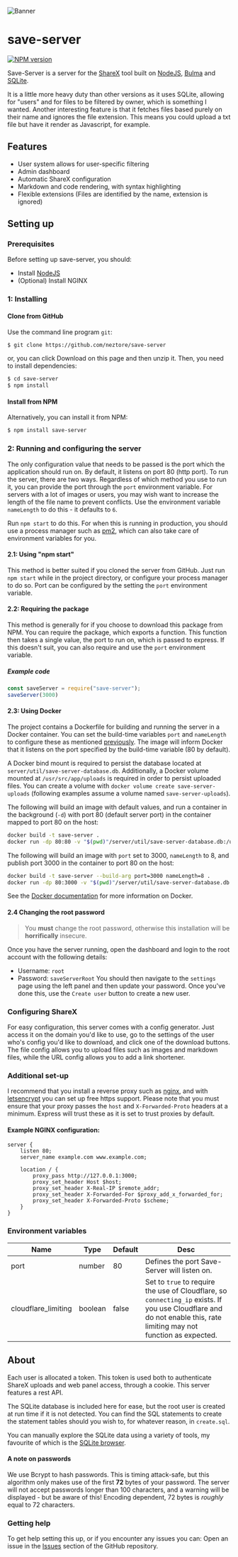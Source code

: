 ![Banner](https://i.imgur.com/3u9rTNm.png)

# save-server
<a href="https://npmjs.org/package/save-server" title="View this project on NPM" rel="nofollow"><img src="https://img.shields.io/npm/v/save-server.svg" alt="NPM version"></a>

Save-Server is a server for the [ShareX](https://getsharex.com/) tool built on [NodeJS](https://nodejs.org/en/), [Bulma](https://bulma.io) and [SQLite](https://sqlite.org/).

It is a little more heavy duty than other versions as it uses SQLite, allowing for "users" and for files to be filtered by owner, which is something I wanted.
Another interesting feature is that it fetches files based purely on their name and ignores the file extension. This means you could upload a txt file but have it render as Javascript, for example. 

## Features
- User system allows for user-specific filtering
- Admin dashboard
- Automatic ShareX configuration
- Markdown and code rendering, with syntax highlighting
- Flexible extensions (Files are identified by the name, extension is ignored)


## Setting up
### Prerequisites
Before setting up save-server, you should:
- Install [NodeJS](https://nodejs.org/en/)
- (Optional) Install NGINX

### 1: Installing

#### Clone from GitHub
Use the command line program `git`:
```bash
$ git clone https://github.com/neztore/save-server
```
or, you can click Download on this page and then unzip it.
Then, you need to install dependencies:
```bash
$ cd save-server
$ npm install
```

#### Install from NPM
Alternatively, you can install it from NPM:
```bash
$ npm install save-server
```


### 2: Running and configuring the server
The only configuration value that needs to be passed is the port which the application should run on. By default, it listens on port 80 (http port).
To run the server, there are two ways. Regardless of which method you use to run it, you can provide the port through the `port` environment variable.
For servers with a lot of images or users, you may wish want to increase the length of the file name to prevent conflicts. Use the environment variable `nameLength` to do this - it defaults to `6`.

Run `npm start` to do this. For when this is running in production, you should use a process manager such as [pm2](https://pm2.keymetrics.io/), which can also take care of environment variables for you.

#### 2.1: Using "npm start"
This method is better suited if you cloned the server from GitHub. Just run `npm start` while in the project directory, or configure your process manager to do so.
Port can be configured by the setting the `port` environment variable.

#### 2.2:  Requiring the package
This method is generally for if you choose to download this package from NPM. You can require the package, which exports a function.
This function then takes a single value, the port to run on, which is passed to express. If this doesn't suit, you can also require and use the `port` environment variable.

##### Example code
```js
const saveServer = require("save-server");
saveServer(3000)
```

#### 2.3: Using Docker
The project contains a Dockerfile for building and running the server in a Docker container. You can set the build-time variables `port` and `nameLength` to configure these as mentioned [previously](#2-running-and-configuring-the-server). The image will inform Docker that it listens on the port specified by the build-time variable (80 by default).

A Docker bind mount is required to persist the database located at `server/util/save-server-database.db`. Additionally, a Docker volume mounted at `/usr/src/app/uploads` is required in order to persist uploaded files. You can create a volume with `docker volume create save-server-uploads` (following examples assume a volume named `save-server-uploads`).

The following will build an image with default values, and run a container in the background (`-d`) with port 80 (default server port) in the container mapped to port 80 on the host:
```sh
docker build -t save-server .
docker run -dp 80:80 -v "$(pwd)"/server/util/save-server-database.db:/usr/src/app/server/util/save-server-database.db -v save-server-uploads:/usr/src/app/uploads save-server
```

The following will build an image with `port` set to 3000, `nameLength` to 8, and publish port 3000 in the container to port 80 on the host:
```sh
docker build -t save-server --build-arg port=3000 nameLength=8 .
docker run -dp 80:3000 -v "$(pwd)"/server/util/save-server-database.db:/usr/src/app/server/util/save-server-database.db -v save-server-uploads:/usr/src/app/uploads save-server
```

See the [Docker documentation](https://docs.docker.com/) for more information on Docker.

#### 2.4 Changing the root password
> You **must** change the root password, otherwise this installation will be **horrifically** insecure.

Once you have the server running, open the dashboard and login to the root account with the following details:
- Username: `root`
- Password: `saveServerRoot`
You should then navigate to the `settings` page using the left panel and then update your password.
Once you've done this, use the `Create user` button to create a new user.

### Configuring ShareX
For easy configuration, this server comes with a config generator. Just access it on the domain you'd like to use, go to the settings of the user who's config you'd like to download, and click one of the download buttons.
The file config allows you to upload files such as images and markdown files, while the URL config allows you to add a link shortener.

### Additional set-up
I recommend that you install a reverse proxy such as [nginx](https://www.nginx.com/), and with [letsencrypt](https://letsencrypt.org/) you can set up free https support.
Please note that you must ensure that your proxy passes the `host` and `X-Forwarded-Proto` headers at a minimum. Express will trust these as it is set to trust proxies by default.

#### Example NGINX configuration:

    server {
        listen 80;
        server_name example.com www.example.com;
    
        location / {
            proxy_pass http://127.0.0.1:3000;
            proxy_set_header Host $host;
            proxy_set_header X-Real-IP $remote_addr;
            proxy_set_header X-Forwarded-For $proxy_add_x_forwarded_for;
            proxy_set_header X-Forwarded-Proto $scheme;
        }
    }
 
### Environment variables
| Name | Type | Default | Desc |
| ---- | ---- | ------- | ---- |
| port | number | 80 | Defines the port Save-Server will listen on. |
| cloudflare_limiting | boolean | false | Set to `true` to require the use of Cloudflare, so `connecting_ip` exists. If you use Cloudflare and do not enable this, rate limiting may not function as expected. |

## About
Each user is allocated a token. This token is used both to authenticate ShareX uploads and web panel access, through a cookie. This server features a rest API.

The SQLite database is included here for ease, but the root user is created at run time if it is not detected. You can find the SQL statements to create the statement tables should you wish to, for whatever reason, in `create.sql`.  

You can manually explore the SQLite data using a variety of tools, my favourite of which is the [SQLite browser](https://sqlitebrowser.org/).

#### A note on passwords
We use Bcrypt to hash passwords. This is timing attack-safe, but this algorithm only makes use of the first **72** bytes of your password.
The server will not accept passwords longer than 100 characters, and a warning will be displayed - but be aware of this! Encoding dependent, 72 bytes is *roughly* equal to 72 characters.

### Getting help
To get help setting this up, or if you encounter any issues you can:
Open an issue in the [Issues](https://github.com/Neztore/Save-Server) section of the GitHub repository.
